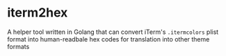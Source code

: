 # iterm2hex
A helper tool written in Golang that can convert iTerm's `.itermcolors` plist format into human-readbale hex codes for translation into other theme formats
